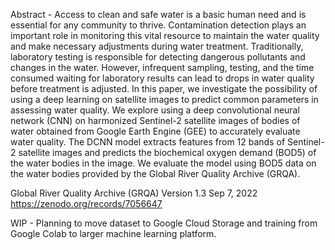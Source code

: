 Abstract - Access to clean and safe water is a basic human need and is essential for any community to thrive. Contamination detection plays an important role in monitoring this vital resource to maintain the water quality and make necessary adjustments during water treatment. Traditionally, laboratory testing is responsible for detecting dangerous pollutants and changes in the water. However, infrequent sampling, testing, and the time consumed waiting for laboratory results can lead to drops in water quality before treatment is adjusted. In this paper, we investigate the possibility of using a deep learning on satellite images to predict common parameters in assessing water quality. We explore using a deep convolutional neural network (CNN) on harmonized Sentinel-2 satellite images of bodies of water obtained from Google Earth Engine (GEE) to accurately evaluate water quality. The DCNN model extracts features from 12 bands of Sentinel-2 satellite images and predicts the biochemical oxygen demand (BOD5) of the water bodies in the image. We evaluate the model using BOD5 data on the water bodies provided by the Global River Quality Archive (GRQA).

Global River Quality Archive (GRQA) Version 1.3 Sep 7, 2022
  https://zenodo.org/records/7056647

WIP - Planning to move dataset to Google Cloud Storage and training from Google Colab to larger machine learning platform.
